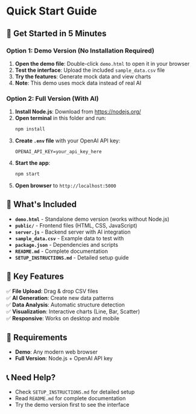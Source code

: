 # Quick Start Guide

## 🚀 Get Started in 5 Minutes

### Option 1: Demo Version (No Installation Required)
1. **Open the demo file**: Double-click `demo.html` to open it in your browser
2. **Test the interface**: Upload the included `sample_data.csv` file
3. **Try the features**: Generate mock data and view charts
4. **Note**: This demo uses mock data instead of real AI

### Option 2: Full Version (With AI)
1. **Install Node.js**: Download from https://nodejs.org/
2. **Open terminal** in this folder and run:
   ```bash
   npm install
   ```
3. **Create `.env` file** with your OpenAI API key:
   ```
   OPENAI_API_KEY=your_api_key_here
   ```
4. **Start the app**:
   ```bash
   npm start
   ```
5. **Open browser** to `http://localhost:5000`

## 📁 What's Included

- **`demo.html`** - Standalone demo version (works without Node.js)
- **`public/`** - Frontend files (HTML, CSS, JavaScript)
- **`server.js`** - Backend server with AI integration
- **`sample_data.csv`** - Example data to test with
- **`package.json`** - Dependencies and scripts
- **`README.md`** - Complete documentation
- **`SETUP_INSTRUCTIONS.md`** - Detailed setup guide

## 🎯 Key Features

✅ **File Upload**: Drag & drop CSV files  
✅ **AI Generation**: Create new data patterns  
✅ **Data Analysis**: Automatic structure detection  
✅ **Visualization**: Interactive charts (Line, Bar, Scatter)  
✅ **Responsive**: Works on desktop and mobile  

## 🔧 Requirements

- **Demo**: Any modern web browser
- **Full Version**: Node.js + OpenAI API key

## 📞 Need Help?

- Check `SETUP_INSTRUCTIONS.md` for detailed setup
- Read `README.md` for complete documentation
- Try the demo version first to see the interface 